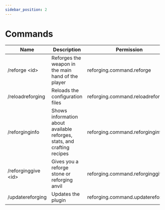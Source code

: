 ```yaml
---
sidebar_position: 2
---
```


# Commands

| Name | Description | Permission | Aliases | Default |
| --- | --- | --- | --- | --- |
| /reforge &lt;id&gt; | Reforges the weapon in the main hand of the player | reforging.command.reforge | N/A | OP |
| /reloadreforging | Reloads the configuration files | reforging.command.reloadreforging | /rr | OP |
| /reforginginfo | Shows information about available reforges, stats, and crafting recipes | reforging.command.reforginginfo | /ri | Yes |
| /reforginggive &lt;id&gt; | Gives you a reforge stone or reforging anvil | reforging.command.reforginggive | N/A | OP |
| /updatereforging | Updates the plugin | reforging.command.updatereforging | N/A | OP |
